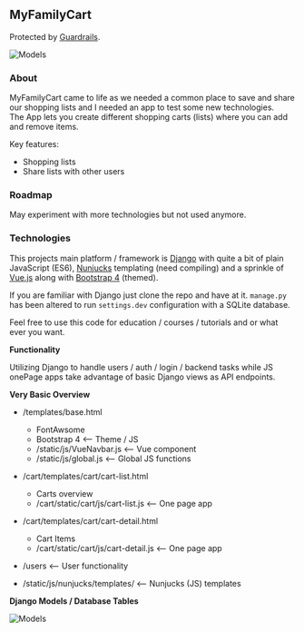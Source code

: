## MyFamilyCart
Protected by [Guardrails](https://www.guardrails.io/en).

![Models](doc/demo.png)


### About

MyFamilyCart came to life as we needed a common
place to save and share our shopping lists and I needed an app to test some new technologies.  
The App lets you create different
shopping carts (lists) where you can add and remove items.  

Key features:
 * Shopping lists
 * Share lists with other users
  
### Roadmap

May experiment with more technologies but not used anymore.

### Technologies

This projects main platform / framework is [Django](https://www.djangoproject.com/) 
with quite a bit of plain JavaScript (ES6), [Nunjucks](https://mozilla.github.io/nunjucks/) templating
(need compiling) and a sprinkle of [Vue.js](https://vuejs.org/) along with
[Bootstrap 4](https://getbootstrap.com/) (themed).
  
If you are familiar with Django just clone the repo and have at it. `manage.py` has been 
altered to run `settings.dev` configuration with a SQLite database.  
  
Feel free to use this code for education / courses / tutorials and or what ever you want. 

**Functionality**

Utilizing Django to handle users / auth / login / backend tasks while JS onePage
apps take advantage of basic Django views as API endpoints.

**Very Basic Overview**

* /templates/base.html
  * FontAwsome
  * Bootstrap 4 <-- Theme / JS
  * /static/js/VueNavbar.js <-- Vue component
  * /static/js/global.js <-- Global JS functions
  
 * /cart/templates/cart/cart-list.html
   * Carts overview
   * /cart/static/cart/js/cart-list.js <-- One page app
  
* /cart/templates/cart/cart-detail.html
   * Cart Items
   * /cart/static/cart/js/cart-detail.js <-- One page app
   
* /users <-- User functionality

* /static/js/nunjucks/templates/ <-- Nunjucks (JS) templates

**Django Models / Database Tables**  
  
![Models](doc/models.png)
  


